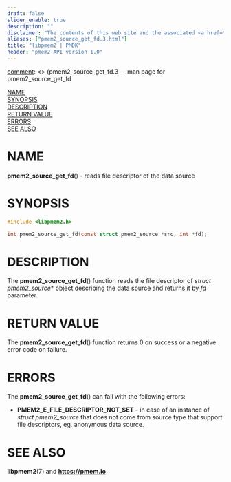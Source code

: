 ```yaml
---
draft: false
slider_enable: true
description: ""
disclaimer: "The contents of this web site and the associated <a href=\"https://github.com/pmem\">GitHub repositories</a> are BSD-licensed open source."
aliases: ["pmem2_source_get_fd.3.html"]
title: "libpmem2 | PMDK"
header: "pmem2 API version 1.0"
---
```


[comment]: <> (SPDX-License-Identifier: BSD-3-Clause)
[comment]: <> (Copyright 2020, Intel Corporation)

[comment]: <> (pmem2_source_get_fd.3 -- man page for pmem2_source_get_fd

[NAME](#name)<br />
[SYNOPSIS](#synopsis)<br />
[DESCRIPTION](#description)<br />
[RETURN VALUE](#return-value)<br />
[ERRORS](#errors)<br />
[SEE ALSO](#see-also)<br />

# NAME #

**pmem2_source_get_fd**() - reads file descriptor of the data source

# SYNOPSIS #

```c
#include <libpmem2.h>

int pmem2_source_get_fd(const struct pmem2_source *src, int *fd);
```

# DESCRIPTION #

The **pmem2_source_get_fd**() function reads the file descriptor of
*struct pmem2_source** object describing the data source and returns it
by *fd* parameter.

# RETURN VALUE #

The **pmem2_source_get_fd**() function returns 0 on success
or a negative error code on failure.

# ERRORS #

The **pmem2_source_get_fd**() can fail with the following errors:

* **PMEM2_E_FILE_DESCRIPTOR_NOT_SET** - in case of an instance of
*struct pmem2_source* that does not come from source type that
support file descriptors, eg. anonymous data source.

# SEE ALSO #

**libpmem2**(7) and **<https://pmem.io>**
